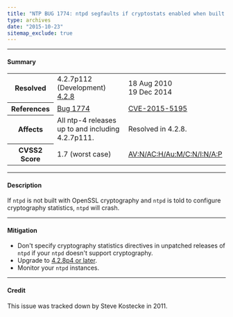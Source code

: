 ```yaml
---
title: "NTP BUG 1774: ntpd segfaults if cryptostats enabled when built without OpenSSL"
type: archives
date: "2015-10-23"
sitemap_exclude: true
---
```


* * *

#### Summary

<table>
  <tbody>
	<tr>
		<th><b>Resolved</b></th>
		<td>4.2.7p112 (Development)<br> <a href="/support/securitynotice/4_2_8-release-announcement/">4.2.8</a></td>
		<td>18 Aug 2010<br> 19 Dec 2014</td>
	</tr>
	<tr>
		<th><b>References</b></th>
		<td><a href="https://bugs.ntp.org/show_bug.cgi?id=1774">Bug 1774</a></td>
		<td><a href="https://nvd.nist.gov/vuln/detail/CVE-2015-5195">CVE-2015-5195</a></td>
	</tr>
	<tr>
		<th><b>Affects</b></th>
		<td>All ntp-4 releases up to and including 4.2.7p111.</td>
		<td>Resolved in 4.2.8.</td>
	</tr>
	<tr>
		<th><b>CVSS2 Score</b></th>
		<td>1.7 (worst case)</td>
		<td><a href="https://nvd.nist.gov/vuln-metrics/cvss/v2-calculator?calculator&version=2.0&vector=(AV:N/AC:H/Au:M/C:N/I:N/A:P)">AV:N/AC:H/Au:M/C:N/I:N/A:P</a></td>
	</tr>	
  </tbody>	
</table>

* * *
    
#### Description 

If `ntpd` is not built with OpenSSL cryptography and `ntpd` is told to configure cryptography statistics, `ntpd` will crash.

* * *
    
#### Mitigation

* Don't specify cryptography statistics directives in unpatched releases of `ntpd` if your `ntpd` doesn't support cryptography.
* Upgrade to [4.2.8p4 or later](/downloads/).
* Monitor your `ntpd` instances. 

* * *

#### Credit

This issue was tracked down by Steve Kostecke in 2011.
